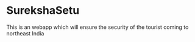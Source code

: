 # SurekshaSetu
This is an webapp which will ensure the security of the tourist coming to northeast India
